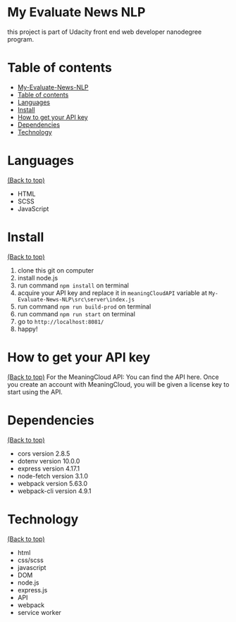 <!-- Add banner here -->

# My Evaluate News NLP

<!-- Describe your project in brief -->
this project is part of Udacity front end web developer nanodegree program.

# Table of contents

- [My-Evaluate-News-NLP](#my-evaluate-news-nlp)
- [Table of contents](#table-of-contents)
- [Languages](#languages)
- [Install](#install)
- [How to get your API key](#how-to-get-your-api-key)
- [Dependencies](#dependencies)
- [Technology](#technology)

# Languages
[(Back to top)](#table-of-contents)

- HTML
- SCSS
- JavaScript

# Install
[(Back to top)](#table-of-contents)

1. clone this git on computer
2. install node.js
3. run command `npm install` on terminal
4. acquire your API key and replace it in `meaningCloudAPI` variable at `My-Evaluate-News-NLP\src\server\index.js`
5. run command `npm run build-prod` on terminal
6. run command `npm run start` on terminal
7. go to `http://localhost:8081/`
8. happy!

# How to get your API key
[(Back to top)](#table-of-contents)
For the MeaningCloud API: You can find the API here. Once you create an account with MeaningCloud, you will be given a license key to start using the API.

# Dependencies
[(Back to top)](#table-of-contents)

- cors version 2.8.5
- dotenv version 10.0.0
- express version 4.17.1
- node-fetch version 3.1.0
- webpack version 5.63.0
- webpack-cli version 4.9.1

# Technology
[(Back to top)](#table-of-contents)

- html
- css/scss
- javascript
- DOM
- node.js
- express.js
- API
- webpack
- service worker
